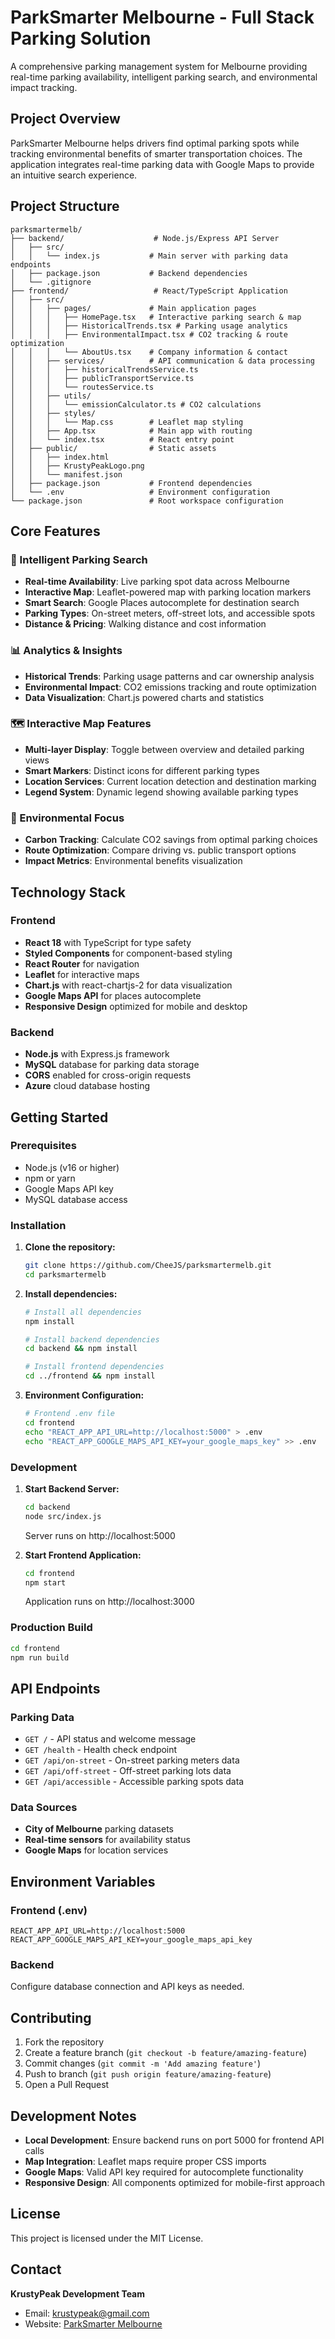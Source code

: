 # ParkSmarter Melbourne - Full Stack Parking Solution

A comprehensive parking management system for Melbourne providing real-time parking availability, intelligent parking search, and environmental impact tracking.

## Project Overview

ParkSmarter Melbourne helps drivers find optimal parking spots while tracking environmental benefits of smarter transportation choices. The application integrates real-time parking data with Google Maps to provide an intuitive search experience.

## Project Structure

```
parksmartermelb/
├── backend/                    # Node.js/Express API Server
│   ├── src/
│   │   └── index.js           # Main server with parking data endpoints
│   ├── package.json           # Backend dependencies
│   └── .gitignore
├── frontend/                   # React/TypeScript Application
│   ├── src/
│   │   ├── pages/             # Main application pages
│   │   │   ├── HomePage.tsx   # Interactive parking search & map
│   │   │   ├── HistoricalTrends.tsx # Parking usage analytics
│   │   │   ├── EnvironmentalImpact.tsx # CO2 tracking & route optimization
│   │   │   └── AboutUs.tsx    # Company information & contact
│   │   ├── services/          # API communication & data processing
│   │   │   ├── historicalTrendsService.ts
│   │   │   ├── publicTransportService.ts
│   │   │   └── routesService.ts
│   │   ├── utils/
│   │   │   └── emissionCalculator.ts # CO2 calculations
│   │   ├── styles/
│   │   │   └── Map.css        # Leaflet map styling
│   │   ├── App.tsx            # Main app with routing
│   │   └── index.tsx          # React entry point
│   ├── public/                # Static assets
│   │   ├── index.html
│   │   ├── KrustyPeakLogo.png
│   │   └── manifest.json
│   ├── package.json           # Frontend dependencies
│   └── .env                   # Environment configuration
└── package.json               # Root workspace configuration
```

## Core Features

### 🚗 Intelligent Parking Search
- **Real-time Availability**: Live parking spot data across Melbourne
- **Interactive Map**: Leaflet-powered map with parking location markers  
- **Smart Search**: Google Places autocomplete for destination search
- **Parking Types**: On-street meters, off-street lots, and accessible spots
- **Distance & Pricing**: Walking distance and cost information

### 📊 Analytics & Insights
- **Historical Trends**: Parking usage patterns and car ownership analysis
- **Environmental Impact**: CO2 emissions tracking and route optimization
- **Data Visualization**: Chart.js powered charts and statistics

### 🗺️ Interactive Map Features
- **Multi-layer Display**: Toggle between overview and detailed parking views
- **Smart Markers**: Distinct icons for different parking types
- **Location Services**: Current location detection and destination marking
- **Legend System**: Dynamic legend showing available parking types

### 🌱 Environmental Focus
- **Carbon Tracking**: Calculate CO2 savings from optimal parking choices
- **Route Optimization**: Compare driving vs. public transport options
- **Impact Metrics**: Environmental benefits visualization

## Technology Stack

### Frontend
- **React 18** with TypeScript for type safety
- **Styled Components** for component-based styling
- **React Router** for navigation
- **Leaflet** for interactive maps
- **Chart.js** with react-chartjs-2 for data visualization
- **Google Maps API** for places autocomplete
- **Responsive Design** optimized for mobile and desktop

### Backend  
- **Node.js** with Express.js framework
- **MySQL** database for parking data storage
- **CORS** enabled for cross-origin requests
- **Azure** cloud database hosting

## Getting Started

### Prerequisites
- Node.js (v16 or higher)
- npm or yarn
- Google Maps API key
- MySQL database access

### Installation

1. **Clone the repository:**
   ```bash
   git clone https://github.com/CheeJS/parksmartermelb.git
   cd parksmartermelb
   ```

2. **Install dependencies:**
   ```bash
   # Install all dependencies
   npm install
   
   # Install backend dependencies
   cd backend && npm install
   
   # Install frontend dependencies  
   cd ../frontend && npm install
   ```

3. **Environment Configuration:**
   ```bash
   # Frontend .env file
   cd frontend
   echo "REACT_APP_API_URL=http://localhost:5000" > .env
   echo "REACT_APP_GOOGLE_MAPS_API_KEY=your_google_maps_key" >> .env
   ```

### Development

1. **Start Backend Server:**
   ```bash
   cd backend
   node src/index.js
   ```
   Server runs on http://localhost:5000

2. **Start Frontend Application:**
   ```bash
   cd frontend  
   npm start
   ```
   Application runs on http://localhost:3000

### Production Build

```bash
cd frontend
npm run build
```

## API Endpoints

### Parking Data
- `GET /` - API status and welcome message
- `GET /health` - Health check endpoint
- `GET /api/on-street` - On-street parking meters data
- `GET /api/off-street` - Off-street parking lots data  
- `GET /api/accessible` - Accessible parking spots data

### Data Sources
- **City of Melbourne** parking datasets
- **Real-time sensors** for availability status
- **Google Maps** for location services

## Environment Variables

### Frontend (.env)
```
REACT_APP_API_URL=http://localhost:5000
REACT_APP_GOOGLE_MAPS_API_KEY=your_google_maps_api_key
```

### Backend
Configure database connection and API keys as needed.

## Contributing

1. Fork the repository
2. Create a feature branch (`git checkout -b feature/amazing-feature`)
3. Commit changes (`git commit -m 'Add amazing feature'`)
4. Push to branch (`git push origin feature/amazing-feature`)
5. Open a Pull Request

## Development Notes

- **Local Development**: Ensure backend runs on port 5000 for frontend API calls
- **Map Integration**: Leaflet maps require proper CSS imports
- **Google Maps**: Valid API key required for autocomplete functionality
- **Responsive Design**: All components optimized for mobile-first approach

## License

This project is licensed under the MIT License.

## Contact

**KrustyPeak Development Team**
- Email: krustypeak@gmail.com
- Website: [ParkSmarter Melbourne](https://parksmartermelb.me)
